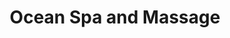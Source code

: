 ---
title: "Ocean Spa and Massage"
url: /north-chesterfield/ocean-spa-and-massage/
shop: Massage
---